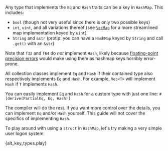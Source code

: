 Any type that implements the `Eq` and `Hash` traits can be a key in `HashMap`. 
This includes:

* `bool` (though not very useful since there is only two possible keys)
* `int`, `uint`, and all variations thereof 
(see [`VecMap`][vecmap] for a more streamlined map implementation keyed by `uint`)
* `String` and `&str` (protip: you can have a `HashMap` keyed by `String` 
and call `.get()` with an `&str`)

Note that `f32` and `f64` do *not* implement `Hash`, 
likely because [floating-point precision errors][floating]
would make using them as hashmap keys horribly error-prone.

All collection classes implement `Eq` and `Hash` 
if their contained type also respectively implements `Eq` and `Hash`. 
For example, `Vec<T>` will implement `Hash` if `T` implements `Hash`.

You can easily implement `Eq` and `Hash` for a custom type with just one line: 
`#[derive(PartialEq, Eq, Hash)]`

The compiler will do the rest. If you want more control over the details, 
you can implement `Eq` and/or `Hash` yourself. 
This guide will not cover the specifics of implementing `Hash`. 

To play around with using a `struct` in `HashMap`, 
let's try making a very simple user logon system:

{alt_key_types.play}

[vecmap]: http://doc.rust-lang.org/std/collections/struct.VecMap.html
[hash]: http://en.wikipedia.org/wiki/Hash_function
[floating]: http://en.wikipedia.org/wiki/Floating_point#Accuracy_problems
